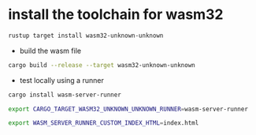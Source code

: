 # install the toolchain for wasm32

```sh
rustup target install wasm32-unknown-unknown
```

- build the wasm file

```sh
cargo build --release --target wasm32-unknown-unknown
```

- test locally using a runner

```sh
cargo install wasm-server-runner
```

```sh
export CARGO_TARGET_WASM32_UNKNOWN_UNKNOWN_RUNNER=wasm-server-runner
```

```sh
export WASM_SERVER_RUNNER_CUSTOM_INDEX_HTML=index.html
```
